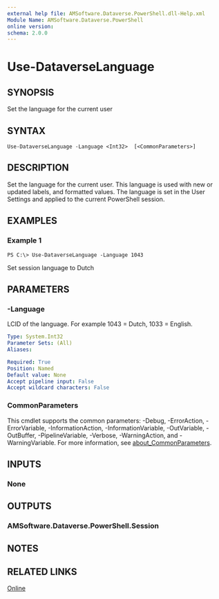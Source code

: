 ```yaml
---
external help file: AMSoftware.Dataverse.PowerShell.dll-Help.xml
Module Name: AMSoftware.Dataverse.PowerShell
online version:
schema: 2.0.0
---
```


# Use-DataverseLanguage

## SYNOPSIS
Set the language for the current user

## SYNTAX

```
Use-DataverseLanguage -Language <Int32>  [<CommonParameters>]
```

## DESCRIPTION
Set the language for the current user. This language is used with new or updated labels, and formatted values.
The language is set in the User Settings and applied to the current PowerShell session.

## EXAMPLES

### Example 1
```
PS C:\> Use-DataverseLanguage -Language 1043
```

Set session language to Dutch

## PARAMETERS

### -Language
LCID of the language. For example 1043 = Dutch, 1033 = English.

```yaml
Type: System.Int32
Parameter Sets: (All)
Aliases:

Required: True
Position: Named
Default value: None
Accept pipeline input: False
Accept wildcard characters: False
```

### CommonParameters
This cmdlet supports the common parameters: -Debug, -ErrorAction, -ErrorVariable, -InformationAction, -InformationVariable, -OutVariable, -OutBuffer, -PipelineVariable, -Verbose, -WarningAction, and -WarningVariable. For more information, see [about_CommonParameters](http://go.microsoft.com/fwlink/?LinkID=113216).

## INPUTS

### None
## OUTPUTS

### AMSoftware.Dataverse.PowerShell.Session
## NOTES

## RELATED LINKS

[Online](https://github.com/AMSoftwareNL/DataversePowershell/blob/main/docs/Use-DataverseLanguage.md)
